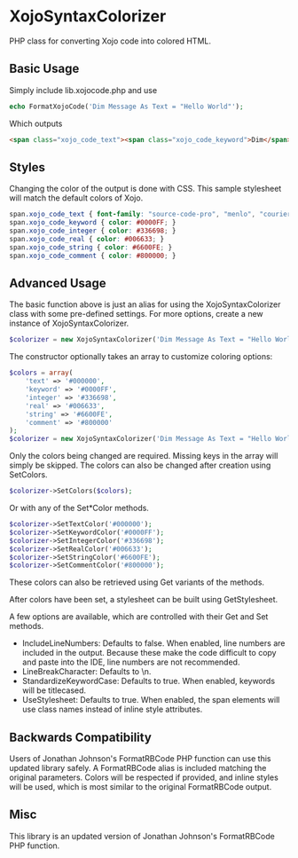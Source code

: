 # XojoSyntaxColorizer
PHP class for converting Xojo code into colored HTML.

## Basic Usage
Simply include lib.xojocode.php and use
```php
echo FormatXojoCode('Dim Message As Text = "Hello World"');
```

Which outputs
```html
<span class="xojo_code_text"><span class="xojo_code_keyword">Dim</span> Message <span class="xojo_code_keyword">As</span> Text = <span class="xojo_code_string">&quot;Hello World&quot;</span></span>
```

## Styles
Changing the color of the output is done with CSS. This sample stylesheet will match the default colors of Xojo.

```css
span.xojo_code_text { font-family: "source-code-pro", "menlo", "courier", monospace; color: #000000; }
span.xojo_code_keyword { color: #0000FF; }
span.xojo_code_integer { color: #336698; }
span.xojo_code_real { color: #006633; }
span.xojo_code_string { color: #6600FE; }
span.xojo_code_comment { color: #800000; }
```

## Advanced Usage
The basic function above is just an alias for using the XojoSyntaxColorizer class with some pre-defined settings. For more options, create a new instance of XojoSyntaxColorizer.

```php
$colorizer = new XojoSyntaxColorizer('Dim Message As Text = "Hello World"');
```

The constructor optionally takes an array to customize coloring options:

```php
$colors = array(
	'text' => '#000000',
	'keyword' => '#0000FF',
	'integer' => '#336698',
	'real' => '#006633',
	'string' => '#6600FE',
	'comment' => '#800000'
);
$colorizer = new XojoSyntaxColorizer('Dim Message As Text = "Hello World"', $colors);
```

Only the colors being changed are required. Missing keys in the array will simply be skipped. The colors can also be changed after creation using SetColors.

```php
$colorizer->SetColors($colors);
```

Or with any of the Set*Color methods.

```php
$colorizer->SetTextColor('#000000');
$colorizer->SetKeywordColor('#0000FF');
$colorizer->SetIntegerColor('#336698');
$colorizer->SetRealColor('#006633');
$colorizer->SetStringColor('#6600FE');
$colorizer->SetCommentColor('#800000');
```

These colors can also be retrieved using Get variants of the methods.

After colors have been set, a stylesheet can be built using GetStylesheet.

A few options are available, which are controlled with their Get and Set methods.

- IncludeLineNumbers: Defaults to false. When enabled, line numbers are included in the output. Because these make the code difficult to copy and paste into the IDE, line numbers are not recommended.
- LineBreakCharacter: Defaults to \n.
- StandardizeKeywordCase: Defaults to true. When enabled, keywords will be titlecased.
- UseStylesheet: Defaults to true. When enabled, the span elements will use class names instead of inline style attributes.

## Backwards Compatibility
Users of Jonathan Johnson's FormatRBCode PHP function can use this updated library safely. A FormatRBCode alias is included matching the original parameters. Colors will be respected if provided, and inline styles will be used, which is most similar to the original FormatRBCode output.

## Misc
This library is an updated version of Jonathan Johnson's FormatRBCode PHP function.
